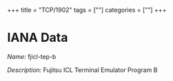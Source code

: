 +++
title = "TCP/1902"
tags = [""]
categories = [""]
+++

# IANA Data

_Name:_ fjicl-tep-b

_Description:_ Fujitsu ICL Terminal Emulator Program B

